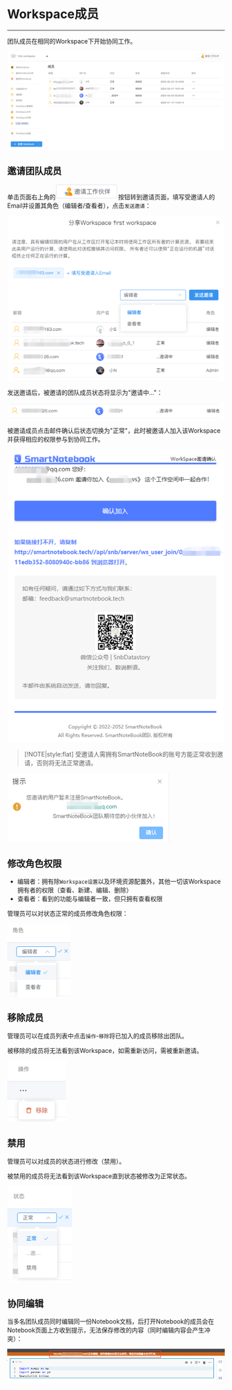 # Workspace成员
---
团队成员在相同的Workspace下开始协同工作。
<!-- ![图 9](../images/898684d39aaa16b0cd70a50afa946f940503e3d72a357858ae2cdf5049bda5dd.png)   -->
<!-- ![图 10](../images/dd48a9185a5f80146b5957c28b1a169ec0274b20726b78cb9d6160f56d384fb8.png)   -->
![图 1](../images/dd48a9185a5f80146b5957c28b1a169ec0274b20726b78cb9d6160f56d384fb8.png)  
<!-- ![图 1](../images/members.png)   -->

## 邀请团队成员

单击页面右上角的<img src="../images/invite.png"  style="display: inline-block;padding:0px;border:0px"  />按钮转到邀请页面，填写受邀请人的Email并设置其角色（编辑者/查看者），点击`发送邀请`：

<!-- ![图 11](../images/7beea5f501bf1547547e373a4d824d3bf9e6944dac45ae9552a8970ed8a6da51.png)   -->
![图 2](../images/7beea5f501bf1547547e373a4d824d3bf9e6944dac45ae9552a8970ed8a6da51.png)  

<!-- ![图 3](../images/invitelink.png)   -->

发送邀请后，被邀请的团队成员状态将显示为"邀请中..."：

<!-- ![图 4](../images/inviting.png)   -->
<!-- ![图 12](../images/6b651e876bfd5155f63c947d7ba1d3b0f46e7cff9b59e75d74fb70d76bfb2c9c.png)   -->
![图 3](../images/6b651e876bfd5155f63c947d7ba1d3b0f46e7cff9b59e75d74fb70d76bfb2c9c.png)  

被邀请成员点击邮件确认后状态切换为"正常"，此时被邀请人加入该Workspace并获得相应的权限参与到协同工作。
<!-- ![图 14](../images/35e5c77dbbd54089997b23c154c21a52476554c8c88ea7182d6a4809edab0f6c.png)   -->
![图 4](../images/35e5c77dbbd54089997b23c154c21a52476554c8c88ea7182d6a4809edab0f6c.png)  

<!-- ![图 13](../images/7354975ed57eee36bc10522969115f78468941f9ab72238c5bd35557e7c49837.png)   -->

> [!NOTE|style:flat]
> 受邀请人需拥有SmartNoteBook的账号方能正常收到邀请，否则将无法正常邀请。

![图 6](../images/accounterror.png)  


## 修改角色权限

- 编辑者：拥有除`Workspace设置`以及环境资源配置外，其他一切该Workspace拥有者的权限（查看、新建、编辑、删除）
- 查看者：看到的功能与编辑者一致，但只拥有查看权限

管理员可以对状态正常的成员修改角色权限：

<!-- ![图 15](../images/ac845f080f0c98fb11eb16b6cc583f54ce0cabf21e2806f07811cd57cdd74d8b.png)   -->
![图 5](../images/ac845f080f0c98fb11eb16b6cc583f54ce0cabf21e2806f07811cd57cdd74d8b.png)  


<!-- ## 被邀请人

被邀请人收到邀请邮件后，需根据邮件提示点击`确认加入`或复制下方链接到浏览器打开，方可加入邀请人的Workspace。

![图 5](../images/invited.png)   -->


## 移除成员

管理员可以在成员列表中点击`操作`-`移除`将已加入的成员移除出团队。

被移除的成员将无法看到该Workspace，如需重新访问，需被重新邀请。

<!-- ![图 16](../images/a3054855578a9b9b87f73b44d7480afc4188374c8af24a8c75d02cc36420f3e8.png)   -->
![图 6](../images/a3054855578a9b9b87f73b44d7480afc4188374c8af24a8c75d02cc36420f3e8.png)  

## 禁用

管理员可以对成员的状态进行修改（禁用）。

被禁用的成员将无法看到该Workspace直到状态被修改为正常状态。

<!-- ![图 17](../images/408c31bd962f63a4b91285a795d0be699ec28a740d1933ac6e0b3ac553266ff5.png)   -->
![图 7](../images/408c31bd962f63a4b91285a795d0be699ec28a740d1933ac6e0b3ac553266ff5.png)  

## 协同编辑

<!-- 待协同操作功能完善后再补充该部分内容 -->

当多名团队成员同时编辑同一份Notebook文档，后打开Notebook的成员会在Notebook页面上方收到提示，无法保存修改的内容（同时编辑内容会产生冲突）：

![图 8](../images/confli.png)  






